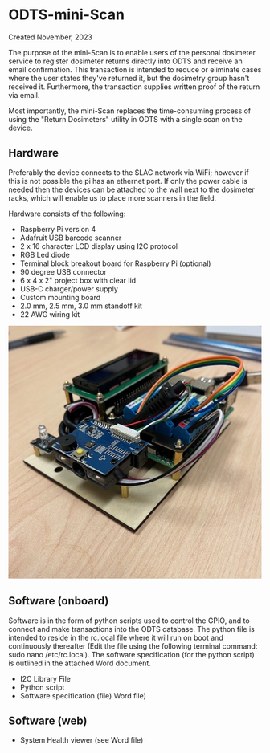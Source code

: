 # ODTS-mini-Scan
Created November, 2023

The purpose of the mini-Scan is to enable users of the personal dosimeter service to register dosimeter returns directly into ODTS and receive an email confirmation.  This transaction is intended to reduce or eliminate cases where the user states they've returned it, but the dosimetry group hasn't received it.  Furthermore, the transaction supplies written proof of the return via email.

Most importantly, the mini-Scan replaces the time-consuming process of using the "Return Dosimeters" utility in ODTS with a single scan on the device.

## Hardware

Preferably the device connects to the SLAC network via WiFi; however if this is not possible the pi has an ethernet port.  If only the power cable is needed then the devices can be attached to the wall next to the dosimeter racks, which will enable us to place more scanners in the field.

Hardware consists of the following:
* Raspberry Pi version 4
* Adafruit USB barcode scanner
* 2 x 16 character LCD display using I2C protocol
* RGB Led diode
* Terminal block breakout board for Raspberry Pi (optional)
* 90 degree USB connector
* 6 x 4 x 2" project box with clear lid
* USB-C charger/power supply
* Custom mounting board
* 2.0 mm, 2.5 mm, 3.0 mm standoff kit
* 22 AWG wiring kit

![Pi](https://github.com/ryanfordSLAC/ODTS-mini-Scan/blob/main/Device-2.jpg)
## Software (onboard)

Software is in the form of python scripts used to control the GPIO, and to connect and make transactions into the ODTS database.  The python file is intended to reside in the rc.local file where it will run on boot and continuously thereafter (Edit the file using the following terminal command: sudo nano /etc/rc.local).  The software specification (for the python script) is outlined in the attached Word document.

* I2C Library File
* Python script
* Software specification (file) Word file)

## Software (web)
* System Health viewer (see Word file)

